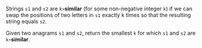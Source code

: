 Strings `s1` and `s2` are `k`**-similar** (for some non-negative integer `k`) if we can swap the positions of two letters in `s1` exactly k times so that the resulting string equals `s2`.

Given two anagrams `s1` and `s2`, return the smallest `k` for which `s1` and `s2` are `k`**-similar**.